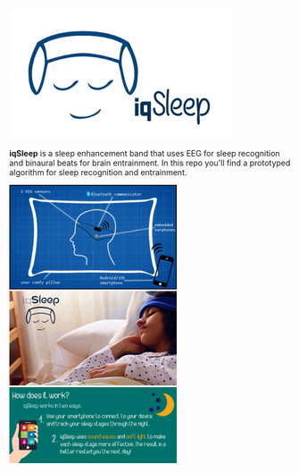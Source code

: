<img src="media/logo4.png" alt="iqSleep"  style="width: 400px; align=center"/>

**iqSleep** is a sleep enhancement band that uses EEG for sleep recognition and binaural beats for brain entrainment.
In this repo you'll find a prototyped algorithm for sleep recognition and entrainment.

<img src="media/blueprint.png" width="300"/>
<img src="media/iqsleep-34.jpg" width="300"/>
<img src="media/howitworks.png" width="300"/>

